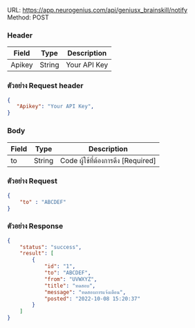 URL: https://app.neurogenius.com/api/geniusx_brainskill/notify <br>
Method: POST <br>

### Header
| Field         | Type          | Description  |
| ------------- |---------------| -------------|
| Apikey        | String        | Your API Key |

### ตัวอย่าง Request header
```json
{
   "Apikey": "Your API Key",
}
```


### Body
| Field                 | Type          | Description             |
| -------------         |---------------| ------------------------|
| to                    | String        | Code ผู้ใช้ที่ต้องการดึง [Required] |


### ตัวอย่าง Request
```json
{
    "to" : "ABCDEF"
}
```

### ตัวอย่าง Response
```json
{
    "status": "success",
    "result": [
        {
            "id": "1",
            "to": "ABCDEF",
            "from": "UVWXYZ",
            "title": "ทดสอบ",
            "message": "ทดสอบการแจ้งเตือน",
            "posted": "2022-10-08 15:20:37"
        }
    ]
}
```
